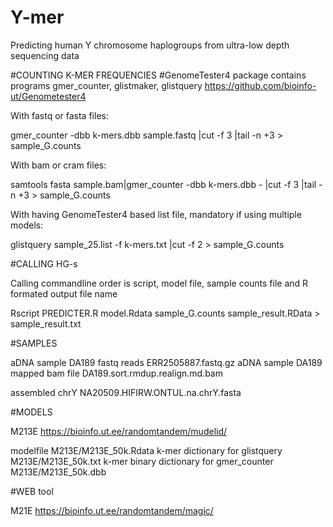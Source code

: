 # Y-mer
Predicting human Y chromosome haplogroups from ultra-low depth sequencing data 


#COUNTING K-MER FREQUENCIES
#GenomeTester4 package contains programs gmer_counter, glistmaker, glistquery https://github.com/bioinfo-ut/Genometester4


With fastq or fasta files:

gmer_counter -dbb k-mers.dbb sample.fastq |cut -f 3 |tail -n +3 > sample_G.counts


With bam or cram files:

samtools fasta sample.bam|gmer_counter -dbb k-mers.dbb - |cut -f 3 |tail -n +3 > sample_G.counts


With having GenomeTester4 based list file, mandatory if using multiple models:

glistquery sample_25.list -f k-mers.txt |cut -f 2 > sample_G.counts



#CALLING HG-s
 
Calling commandline order is script, model file, sample counts file and R formated output file name

Rscript PREDICTER.R model.Rdata sample_G.counts sample_result.RData > sample_result.txt


#SAMPLES

aDNA sample DA189 fastq reads ERR2505887.fastq.gz
aDNA sample DA189 mapped bam file DA189.sort.rmdup.realign.md.bam

assembled chrY NA20509.HIFIRW.ONTUL.na.chrY.fasta

#MODELS

M213E
https://bioinfo.ut.ee/randomtandem/mudelid/

modelfile                                M213E/M213E_50k.Rdata
k-mer dictionary for glistquery          M213E/M213E_50k.txt
k-mer binary dictionary for gmer_counter M213E/M213E_50k.dbb

#WEB tool

M21E
https://bioinfo.ut.ee/randomtandem/magic/
